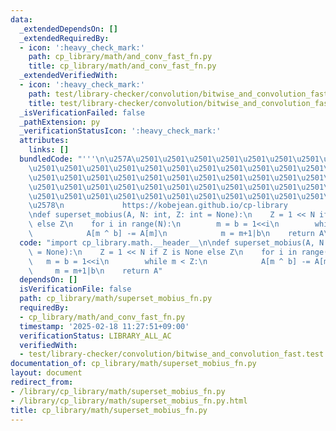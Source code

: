 ```yaml
---
data:
  _extendedDependsOn: []
  _extendedRequiredBy:
  - icon: ':heavy_check_mark:'
    path: cp_library/math/and_conv_fast_fn.py
    title: cp_library/math/and_conv_fast_fn.py
  _extendedVerifiedWith:
  - icon: ':heavy_check_mark:'
    path: test/library-checker/convolution/bitwise_and_convolution_fast.test.py
    title: test/library-checker/convolution/bitwise_and_convolution_fast.test.py
  _isVerificationFailed: false
  _pathExtension: py
  _verificationStatusIcon: ':heavy_check_mark:'
  attributes:
    links: []
  bundledCode: "'''\n\u257A\u2501\u2501\u2501\u2501\u2501\u2501\u2501\u2501\u2501\u2501\
    \u2501\u2501\u2501\u2501\u2501\u2501\u2501\u2501\u2501\u2501\u2501\u2501\u2501\
    \u2501\u2501\u2501\u2501\u2501\u2501\u2501\u2501\u2501\u2501\u2501\u2501\u2501\
    \u2501\u2501\u2501\u2501\u2501\u2501\u2501\u2501\u2501\u2501\u2501\u2501\u2501\
    \u2501\u2501\u2501\u2501\u2501\u2501\u2501\u2501\u2501\u2501\u2501\u2501\u2501\
    \u2578\n             https://kobejean.github.io/cp-library               \n'''\n\
    \ndef superset_mobius(A, N: int, Z: int = None):\n    Z = 1 << N if Z is None\
    \ else Z\n    for i in range(N):\n        m = b = 1<<i\n        while m < Z:\n\
    \            A[m ^ b] -= A[m]\n            m = m+1|b\n    return A\n"
  code: "import cp_library.math.__header__\n\ndef superset_mobius(A, N: int, Z: int\
    \ = None):\n    Z = 1 << N if Z is None else Z\n    for i in range(N):\n     \
    \   m = b = 1<<i\n        while m < Z:\n            A[m ^ b] -= A[m]\n       \
    \     m = m+1|b\n    return A"
  dependsOn: []
  isVerificationFile: false
  path: cp_library/math/superset_mobius_fn.py
  requiredBy:
  - cp_library/math/and_conv_fast_fn.py
  timestamp: '2025-02-18 11:27:51+09:00'
  verificationStatus: LIBRARY_ALL_AC
  verifiedWith:
  - test/library-checker/convolution/bitwise_and_convolution_fast.test.py
documentation_of: cp_library/math/superset_mobius_fn.py
layout: document
redirect_from:
- /library/cp_library/math/superset_mobius_fn.py
- /library/cp_library/math/superset_mobius_fn.py.html
title: cp_library/math/superset_mobius_fn.py
---
```

